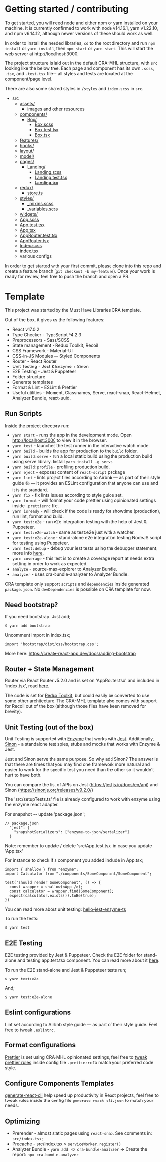 # Getting started / contributing

To get started, you will need node and either npm or yarn installed on your machine. It is currently confirmed to work with node v14.16.1, yarn v1.22.10, and npm v6.14.12, although newer versions of these should work as well.

In order to install the needed libraries, `cd` to the root directory and run `npm install` or `yarn install`, then `npm start` or `yarn start`. This will start the web server at http://localhost:3000.

The project structure is laid out in the default CRA-MHL structure, with `src` looking like the below tree. Each page and component has its own `.scss`, `.tsx`, and `.test.tsx` file-- all styles and tests are located at the component/page level. 

There are also some shared styles in `/styles` and `index.scss` in `src`. 

* src
  * [assets/](./src/assets)
    * images and other resources
  * [components/](./src/components)
    * [Box/](./src/components/Box)
      * [Box.scss](./src/components/Box/Box.scss)
      * [Box.test.tsx](./src/components/Box/Box.test.tsx)
      * [Box.tsx](./src/components/Box/Box.tsx)
  * [features/](./src/features)
  * [hooks/](./src/hooks)
  * [layout/](./src/layout)
  * [model/](./src/model)
  * [pages/](./src/pages)
    * [Landing/](./src/pages/Landing)
      * [Landing.scss](./src/pages/Landing/Landing.scss)
      * [Landing.test.tsx](./src/pages/Landing/Landing.test.tsx)
      * [Landing.tsx](./src/pages/Landing/Landing.tsx)
  * [redux/](./src/redux)
    * [store.ts](./src/redux/store.ts)
  * [styles/](./src/styles)
    * [_mixins.scss](./src/styles/_mixins.scss)
    * [_variables.scss](./src/styles/_variables.scss)
  * [widgets/](./src/widgets)
  * [App.scss](./src/App.scss)
  * [App.test.tsx](./src/App.test.tsx)
  * [App.tsx](./src/App.tsx)
  * [AppRouter.test.tsx](./src/AppRouter.test.tsx)
  * [AppRouter.tsx](./src/AppRouter.tsx)
  * [index.scss](./src/index.scss)
  * [index.tsx](./src/index.tsx)
  * various configs

In order to get started with your first commit, please clone into this repo and create a feature branch (`git checkout -b my-feature`). Once your work is ready for review, feel free to push the branch and open a PR.

# Template
This project was started by the Must Have Libraries CRA template. 

Out of the box, it gives us the following features: 

- React v17.0.2
- Type Checker - TypeScript ^4.2.3
- Preprocessors - Sass/SCSS
- State management - Redux Toolkit, Recoil
- CSS Framework - Material-UI
- CSS-in-JS Modules — Styled Components
- Router - React Router
- Unit Testing - Jest & Enzyme + Sinon
- E2E Testing - Jest & Puppeteer
- Folder structure
- Generate templates
- Format & Lint - ESLint & Prettier
- Useful utilities - Moment, Classnames, Serve, react-snap, React-Helmet, Analyzer Bundle, react-uuid.

## Run Scripts

Inside the project directory run:

- `yarn start` - runs the app in the development mode. Open [http://localhost:3000](http://localhost:3000) to view it in the browser.
- `yarn test` - launches the test runner in the interactive watch mode.
- `yarn build` - builds the app for production to the `build` folder. 
- `yarn build:serve` - run a local static build using the production build using serve library. Install `yarn install -g serve`.
- `yarn build:profile` - profiling production build. 
- `yarn eject` - exposes content of `react-script` package
- `yarn lint` - lints project files according to Airbnb — as part of their style guide 👍 — it provides an ESLint configuration that anyone can use and it is the standard.
- `yarn fix` - fix lints issues according to style guide set.
- `yarn format` - will format your code prettier using opinionated settings inside `.prettierrc` file.
- `yarn isready` - will check if the code is ready for showtime (production), run lint, format and build.
- `yarn test:e2e` - run e2e integration testing with the help of Jest & Puppeteer.
- `yarn test:e2e-watch` - same as test:e2e just with a watcher.
- `yarn test:e2e-alone` - stand-alone e2e integration testing NodeJS script for testing using Puppeteer.
- `yarn test:debug` - debug your jest tests using the debugger statement, more info [here](https://medium.com/react-courses/six-best-debugging-options-to-crush-your-reacts-bugs-like-a-champion-70b11b6a1a2d).
- `yarn coverage` - this test is to create a coverage report at needs extra setting in order to work as expected.
- `analyze` - source-map-explorer to Analyzer Bundle.
- `analyzer` - uses cra-bundle-analyzer to Analyzer Bundle.

CRA template only support `scripts` and `dependencies` inside generated `package.json`. No `devDependencies` is possible on CRA template for now.

## Need bootstrap?

If you need bootstrap. Just add;
```
$ yarn add bootstrap
```
Uncomment import in index.tsx; 
```
import 'bootstrap/dist/css/bootstrap.css';
```

More here: https://create-react-app.dev/docs/adding-bootstrap

## Router + State Management

Router via React Router v5.2.0 and is set on 'AppRouter.tsx' and included in 'index.tsx', read [here](https://medium.com/react-courses/how-to-integrate-routing-in-typescript-project-with-react-router-v5-2-0-a6b0ab160a1b).

The code is set for [Redux Toolkit](https://medium.com/react-courses/instant-learn-react-redux-toolkit-with-a-simple-minimalistic-example-3c63c296ed65), but could easily be converted to use some other architecture. The CRA-MHL template also comes with support for Recoil out of the box (although those files have been removed for brevity).

## Unit Testing (out of the box)

Unit Testing is supported with [Enzyme](https://airbnb.io/enzyme/) that works with [Jest](https://github.com/facebook/jest).  Additionally, [Sinon](https://github.com/sinonjs/sinon) - a standalone test spies, stubs and mocks that works with Enzyme & Jest.  

Jest and Sinon serve the same purpose. So why add Sinon? 
The answer is that there are times that you may find one framework more natural and easier to work for the specific test you need than the other so it wouldn’t hurt to have both.

You can compare the list of APIs on Jest (https://jestjs.io/docs/en/api) and Sinon (https://sinonjs.org/releases/v9.2.0/)


The 'src/setupTests.ts' file is already configured to work with enzyme using the enzyme react adapter. 

For snapshot -- update 'package.json';

```
// package.json
  "jest": {
    "snapshotSerializers": ["enzyme-to-json/serializer"]
  }
```

Note: remember to update / delete 'src/App.test.tsx' in case you update 'App.tsx'

For instance to check if a component you added
include in App.tsx;

```
import { shallow } from "enzyme";
import Calculator from "./components/SomeComponent/SomeComponent";

test('should render SomeComponent', () => {
  const wrapper = shallow(<App />);
  const calculator = wrapper.find(SomeComponent);
  expect(calculator.exists()).toBe(true);
})
```

You can read more about unit testing: [hello-jest-enzyme-ts](https://medium.com/react-courses/unit-testing-react-typescript-app-with-jest-jest-dom-enzyme-11f52487aa18) 

To run the tests: 

`$ yarn test`

## E2E Testing

E2E testing provided by Jest & Puppeteer.  Check the E2E folder for stand-alone and testing app.test.tsx component.  You can read more about it [here](https://medium.com/react-courses/deliver-quality-software-reduce-qa-load-integrate-end-to-end-e2e-testing-on-cra-react-a20486a39ac2?sk=c9610ea9812363b262f141f1c30ae445).

To run the E2E stand-alone and Jest & Puppeteer tests run;

`$ yarn test:e2e`

And;

`$ yarn test:e2e-alone`

## Eslint configurations

Lint set according to Airbnb style guide — as part of their style guide. Feel free to tweak `.eslintrc`.

## Format configurations

[Prettier](https://prettier.io/) is set using CRA-MHL opinionated settings, feel free to [tweak prettier rules](https://prettier.io/docs/en/configuration.html) inside config file `.prettierrc` to match your preferred code style.

## Configure Components Templates

[generate-react-cli](https://github.com/arminbro/generate-react-cli) help speed up productivity in React projects, feel free to tweak rules inside the config file `generate-react-cli.json` to match your needs.

## Optimizing

- Prerender - almost static pages using `react-snap`. See comments in: `src/index.tsx`;
- Precache - src/index.tsx > `serviceWorker.register()`
- Analyzer Bundle - `yarn add -D cra-bundle-analyzer` -> Create the report: `npx cra-bundle-analyzer`